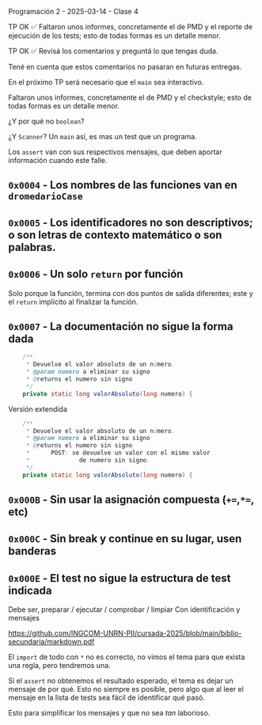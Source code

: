Programación 2 - 2025-03-14 - Clase 4


TP OK ✅
Faltaron unos informes, concretamente el de PMD y el reporte
de ejecución de los tests; esto de todas formas es un detalle menor.


TP OK ✅
Revisá los comentarios y preguntá lo que tengas duda.

Tené en cuenta que estos comentarios no pasaran en futuras entregas.

En el próximo TP será necesario que el `main` sea interactivo.

Faltaron unos informes, concretamente el de PMD y el checkstyle; esto de todas formas es un detalle menor.

¿Y por qué no `boolean`?

¿Y `Scanner`? Un `main` así, es mas un test que un programa.

Los `assert` van con sus respectivos mensajes, que deben aportar información cuando este falle.

## `0x0004` - Los nombres de las funciones van en `dromedarioCase`


## `0x0005` - Los identificadores no son descriptivos; o son letras de contexto matemático o son palabras.

## `0x0006` - Un solo `return` por función

Solo porque la función, termina con dos puntos de salida diferentes; este y el `return` implícito al finalizar la función.


## `0x0007` - La documentación no sigue la forma dada
```java
    /**
     * Devuelve el valor absoluto de un número.
     * @param numero a eliminar su signo
     * @returns el numero sin signo
     */
    private static long valorAbsoluto(long numero) {
```

Versión extendida
```java
    /**
     * Devuelve el valor absoluto de un número.
     * @param numero a eliminar su signo
     * @returns el numero sin signo
     *      POST: se devuelve un valor con el mismo valor
     *              de numero sin signo.
     */
    private static long valorAbsoluto(long numero) {
```


## `0x000B` - Sin usar la asignación compuesta (`+=`,`*=`, etc)

## `0x000C` - Sin break y continue en su lugar, usen banderas

## `0x000E` - El test no sigue la estructura de test indicada

Debe ser, preparar / ejecutar / comprobar / limpiar Con identificación y mensajes


https://github.com/INGCOM-UNRN-PII/cursada-2025/blob/main/biblio-secundaria/markdown.pdf


El `import` de todo con `*` no es correcto, no vimos el tema para que exista una regla, pero tendremos una.


Si el `assert` no obtenemos el resultado esperado, el tema es dejar un mensaje de por qué. Esto no siempre es posible, pero algo que al leer el mensaje en la lista de tests sea fácil de identificar qué pasó.

Esto para simplificar los mensajes y que no sea _tan_ laborioso.
